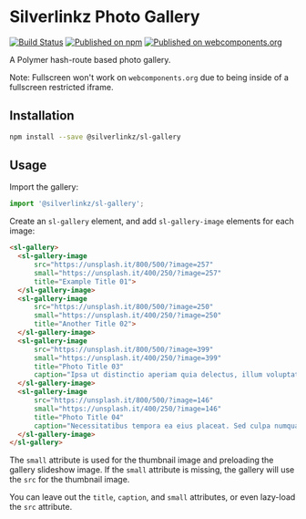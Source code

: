 Silverlinkz Photo Gallery
=========================

[![Build Status](https://travis-ci.org/jsilvermist/sl-gallery.svg?branch=master)](https://travis-ci.org/jsilvermist/sl-gallery)
[![Published on npm](https://img.shields.io/npm/v/@silverlinkz/sl-gallery.svg)](https://www.npmjs.com/package/@silverlinkz/sl-gallery)
[![Published on webcomponents.org](https://img.shields.io/badge/webcomponents.org-published-blue.svg)](https://www.webcomponents.org/element/jsilvermist/sl-gallery)

A Polymer hash-route based photo gallery.

Note: Fullscreen won't work on `webcomponents.org` due to being inside of a fullscreen restricted iframe.

## Installation

```sh
npm install --save @silverlinkz/sl-gallery
```

## Usage

Import the gallery:

```javascript
import '@silverlinkz/sl-gallery';
```

Create an `sl-gallery` element, and add `sl-gallery-image` elements for each image:

<!--
```
<custom-element-demo>
  <template>
    <link rel="import" href="sl-gallery.html">
    <next-code-block></next-code-block>
  </template>
</custom-element-demo>
```
-->

```html
<sl-gallery>
  <sl-gallery-image
      src="https://unsplash.it/800/500/?image=257"
      small="https://unsplash.it/400/250/?image=257"
      title="Example Title 01">
  </sl-gallery-image>
  <sl-gallery-image
      src="https://unsplash.it/800/500/?image=250"
      small="https://unsplash.it/400/250/?image=250"
      title="Another Title 02">
  </sl-gallery-image>
  <sl-gallery-image
      src="https://unsplash.it/800/500/?image=399"
      small="https://unsplash.it/400/250/?image=399"
      title="Photo Title 03"
      caption="Ipsa ut distinctio aperiam quia delectus, illum voluptates non.">
  </sl-gallery-image>
  <sl-gallery-image
      src="https://unsplash.it/800/500/?image=146"
      small="https://unsplash.it/400/250/?image=146"
      title="Photo Title 04"
      caption="Necessitatibus tempora ea eius placeat. Sed culpa numquam voluptatibus possimus, eaque vel!">
  </sl-gallery-image>
</sl-gallery>
```

The `small` attribute is used for the thumbnail image and preloading the gallery slideshow image.
If the `small` attribute is missing, the gallery will use the `src` for the thumbnail image.

You can leave out the `title`, `caption`, and `small` attributes, or even lazy-load the `src` attribute.
